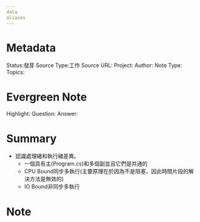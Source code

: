```yaml
---
data
aliases
---
```

# Metadata
Status:發芽
Source Type:工作
Source URL:
Project:
Author:
Note Type:
Topics:

# Evergreen Note
Highlight:
Question:
Answer:
# Summary
- 認識處理緒和執行緒差異。
  - 一個具有主(Program.cs)和多個副並且它們是共通的
  - CPU Bound同步多執行(主要原理在於因為不是阻塞，因此時間片段的解決方法是無效的)
  - IO Bound非同步多執行


# Note

